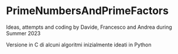 # PrimeNumbersAndPrimeFactors
Ideas, attempts and coding by Davide, Francesco and Andrea during Summer 2023

Versione in C di alcuni algoritmi inizialmente ideati in Python
